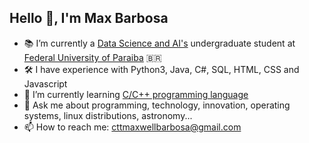 ## Hello 👋, I'm Max Barbosa

- 📚 I’m currently a [Data Science and AI's](https://cdia.ci.ufpb.br) undergraduate student at [Federal University of Paraiba](https://www.ufpb.br) 🇧🇷
- 🛠️ I have experience with Python3, Java, C#, SQL, HTML, CSS and Javascript
- 🔭 I’m currently learning [C/C++ programming language](https://docs.microsoft.com/en-us/cpp/c-language/c-language-reference?view=msvc-170)
- 💬 Ask me about programming, technology, innovation, operating systems, linux distributions, astronomy...
- 📫 How to reach me: [cttmaxwellbarbosa@gmail.com](mailto:cttmaxwellbarbosa@gmail.com)


